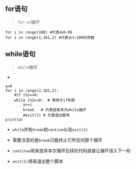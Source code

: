## for语句
> `for-in`循环
```
for i in range(100) #代表从0~99
for i in range(1,101,2) #代表从1~100的奇数
```

## while语句
> `while`循环
- 
```
a=0
for i in range(2,101,2):
    #if i%2==0:
    while i%2==0:  # 等效于if判断
        a+=i
        break   # 代表结束本次while循环
        #exit(1) # 代表退出脚本
print(a)
```
- `while`共有`break`和`contiue`以及`exit(1)`

- 需要注意的是`break`只能终止它所在的那个循环

- `continue`用来放弃本次循环后续的代码直接让循环进入下一轮

- `exit(1)`用来退出整个脚本
